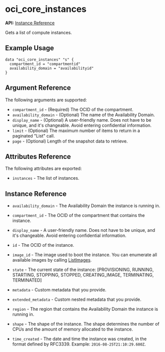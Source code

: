 
# oci\_core\_instances

**API:** [Instance Reference][af7539b8]

  [af7539b8]: https://docs.us-phoenix-1.oraclecloud.com/api/#/en/iaas/20160918/Instance/ "InstanceReference"

Gets a list of compute instances.

## Example Usage

```
data "oci_core_instances" "s" {
  compartment_id = "compartmentid"
  availability_domain = "availabilityid"
}
```

## Argument Reference

The following arguments are supported:

* `compartment_id` - (Required) The OCID of the compartment.
* `availability_domain` - (Optional) The name of the Availability Domain.
* `display_name` - (Optional) A user-friendly name. Does not have to be unique, and it's changeable. Avoid entering confidential information.
* `limit` - (Optional) The maximum number of items to return in a paginated "List" call.
* `page` - (Optional) Length of the snapshot data to retrieve.

## Attributes Reference

The following attributes are exported:

* `instances` - The list of instances.

## Instance Reference
* `availability_domain` - The Availability Domain the instance is running in.
* `compartment_id` - The OCID of the compartment that contains the instance.
* `display_name` - A user-friendly name. Does not have to be unique, and it's changeable. Avoid entering confidential information.
* `id` - The OCID of the instance.
* `image_id` - The image used to boot the instance. You can enumerate all available images by calling [ListImages][d198fa10].
* `state` - The current state of the instance: [PROVISIONING, RUNNING, STARTING, STOPPING, STOPPED, CREATING_IMAGE, TERMINATING, TERMINATED]
* `metadata` - Custom metadata that you provide.
* `extended_metadata` - Custom nested metadata that you provide.
* `region` - The region that contains the Availability Domain the instance is running in.
* `shape` - The shape of the instance. The shape determines the number of CPUs and the amount of memory allocated to the instance.
* `time_created` - The date and time the instance was created,  in the format defined by RFC3339.  Example: `2016-08-25T21:10:29.600Z`.

  [d198fa10]: https://docs.us-phoenix-1.oraclecloud.com/api/#/en/iaas/20160918/Image/ListImages "ListImages"
